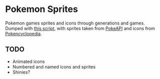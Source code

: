 Pokemon Sprites
===

Pokemon games sprites and icons through generations and games. Dumped with [this script](https://github.com/aleperaltabazas/dex-scripts/tree/master/dex-assets), with sprites taken from [PokeAPI](https://github.com/pokeapi/sprites) and icons from [Pokencyclopedia](https://www.pokencyclopedia.info/).

## TODO

* Animated icons
* Numbered and named icons and sprites
* Shinies?
